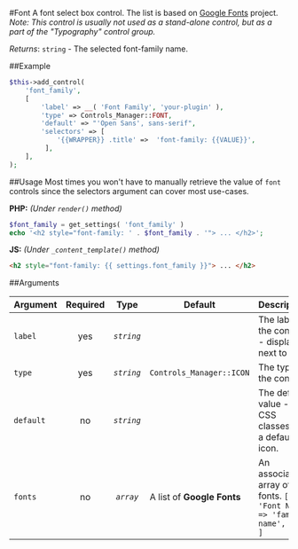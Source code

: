 #Font
A font select box control. The list is based on [Google Fonts](https://fonts.google.com/) project.<br>
*Note: This control is usually not used as a stand-alone control, but as a part of the "Typography" control group.*

*Returns*: `string` - The selected font-family name.

##Example

```php
$this->add_control(
    'font_family',
    [
        'label' => __( 'Font Family', 'your-plugin' ),
        'type' => Controls_Manager::FONT,
        'default' => "'Open Sans', sans-serif",
        'selectors' => [
            '{{WRAPPER}} .title' =>  'font-family: {{VALUE}}',
         ],
    ],
);
```

##Usage
Most times you won't have to manually retrieve the value of `font` controls since the selectors argument can cover most use-cases.

**PHP:** *(Under `render()` method)*
```php
$font_family = get_settings( 'font_family' )
echo '<h2 style="font-family: ' . $font_family . '"> ... </h2>';
```

**JS:** *(Under `_content_template()` method)*
```html
<h2 style="font-family: {{ settings.font_family }}"> ... </h2>
```

##Arguments

Argument           | Required   | Type         | Default                      | Description
------------       | :--------: | :------:     | ---------------------------- | ---------------------------------------------
`label`            | yes        | *`string`*   |                              | The label of the control - displayed next to it
`type`             | yes        | *`string`*   | `Controls_Manager::ICON`     | The type of the control
`default`          | no         | *`string`*   |                              | The default value - CSS classes for a default icon.
`fonts`            | no         | *`array`*    | A list of **Google Fonts**   | An associative array of fonts. `[ 'Font Name' => 'family-name', ... ]`
